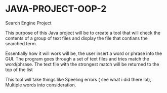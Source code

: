 # JAVA-PROJECT-OOP-2

Search Engine Project

This purpose of this Java project will be to create a tool that will check the contents of a group of text files and display the file that contians the searched term.

Essentially how it will work will be, the user insert a word or phrase into the GUI. The program goes through a set of text files and tries match the word/phrase. The text file with the strongest match will be returned to the top of the list

This tool will take things like Speeling errors ( see what i did there lol), Multiple words into consideration.

